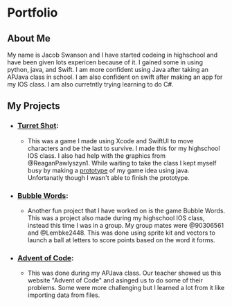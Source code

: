 # Portfolio

## About Me

My name is Jacob Swanson and I have started codeing in highschool and have been given lots expericen because of it. I gained some in using python, java, and Swift. I am more confident using Java after taking an APJava class in school. I am also confident on swift after making an app for my IOS class. I am also curretntly trying learning to do C#.

## My Projects
- ### [Turret Shot](https://github.com/EPHS-iOS/Turret-Shot): 
  - This was a game I made using Xcode and SwiftUI to move characters and be the last to survive. I made this for my highschool IOS class. I also had help with the graphics from @ReaganPawlyszyn1. While waiting to take the class I kept myself busy by making a [prototype](https://github.com/JakE-fiSh/Portfolio/tree/main/Turret-Shot_Java) of my game idea using java. Unfortanatly though I wasn't able to finish the prototype.
- ### [Bubble Words](https://github.com/90306561/BubbleWords):
  - Another fun project that I have worked on is the game Bubble Words. This was a project also made during my highschool IOS class, instead this time I was in a group. My group mates were @90306561 and @Lembke2448. This was done using sprite kit and vectors to launch a ball at letters to score points based on the word it forms.
- ### [Advent of Code](https://github.com/JakE-fiSh/Java-Class): 
  - This was done during my APJava class. Our teacher showed us this website "Advent of Code" and asinged us to do some of their problems. Some were more challenging but I learned a lot from it like importing data from files.
